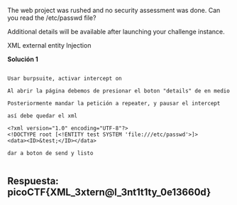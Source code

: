 
The web project was rushed and no security assessment was done. Can you read the /etc/passwd file?

Additional details will be available after launching your challenge instance.



XML external entity Injection


**Solución 1**

```

Usar burpsuite, activar intercept on

Al abrir la página debemos de presionar el boton "details" de en medio

Posteriormente mandar la petición a repeater, y pausar el intercept

así debe quedar el xml

<?xml version="1.0" encoding="UTF-8"?>
<!DOCTYPE root [<!ENTITY test SYSTEM 'file:///etc/passwd'>]>
<data><ID>&test;</ID></data>

dar a boton de send y listo


```


## Respuesta: **picoCTF{XML_3xtern@l_3nt1t1ty_0e13660d}**